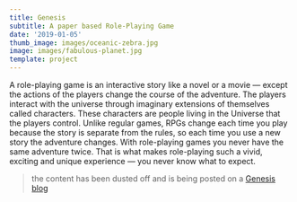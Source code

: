 ```yaml
---
title: Genesis
subtitle: A paper based Role-Playing Game
date: '2019-01-05'
thumb_image: images/oceanic-zebra.jpg
image: images/fabulous-planet.jpg
template: project
---
```

A role-playing game is an interactive story like a novel or a movie — except the actions of the players change the course of the adventure. The players interact with the universe through imaginary extensions of themselves called characters. These characters are people living in the Universe that the players control. Unlike regular games, RPGs change each time you play because the story is separate from the rules, so each time you use a new story the adventure changes. With role-playing games you never have the same adventure twice. That is what makes role-playing such a vivid, exciting and unique experience — you never know what to expect.

> the content has been dusted off and is being posted on a [Genesis blog](https://genesis.theengine.com/blog/)